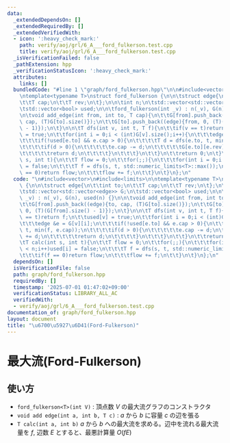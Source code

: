 ```yaml
---
data:
  _extendedDependsOn: []
  _extendedRequiredBy: []
  _extendedVerifiedWith:
  - icon: ':heavy_check_mark:'
    path: verify/aoj/grl/6_A___ford_fulkerson.test.cpp
    title: verify/aoj/grl/6_A___ford_fulkerson.test.cpp
  _isVerificationFailed: false
  _pathExtension: hpp
  _verificationStatusIcon: ':heavy_check_mark:'
  attributes:
    links: []
  bundledCode: "#line 1 \"graph/ford_fulkerson.hpp\"\n\n#include<vector>\n#include<limits>\n\
    \ntemplate<typename T>\nstruct ford_fulkerson {\n\n\tstruct edge{\n\t\tint to;\n\
    \t\tT cap;\n\t\tT rev;\n\t};\n\n\tint n;\n\tstd::vector<std::vector<edge>> G;\n\
    \tstd::vector<bool> used;\n\n\tford_fulkerson(int _v) : n(_v), G(n), used(n) {}\n\
    \n\tvoid add_edge(int from, int to, T cap){\n\t\tG[from].push_back((edge){to,\
    \ cap, (T)G[to].size()});\n\t\tG[to].push_back((edge){from, 0, (T)(G[from].size()\
    \ - 1)});\n\t}\n\n\tT dfs(int v, int t, T f){\n\t\tif(v == t)return f;\n\t\tused[v]\
    \ = true;\n\t\tfor(int i = 0;i < (int)G[v].size();i++){\n\t\t\tedge &e = G[v][i];\n\
    \t\t\tif(!used[e.to] && e.cap > 0){\n\t\t\t\tT d = dfs(e.to, t, min(f, e.cap));\n\
    \t\t\t\tif(d > 0){\n\t\t\t\t\te.cap -= d;\n\t\t\t\t\tG[e.to][e.rev].cap += d;\n\
    \t\t\t\t\treturn d;\n\t\t\t\t}\n\t\t\t}\n\t\t}\n\t\treturn 0;\n\t}\n\n\tT calc(int\
    \ s, int t){\n\t\tT flow = 0;\n\t\tfor(;;){\n\t\t\tfor(int i = 0;i < n;i++)used[i]\
    \ = false;\n\t\t\tT f = dfs(s, t, std::numeric_limits<T>::max());\n\t\t\tif(f\
    \ == 0)return flow;\n\t\t\tflow += f;\n\t\t}\n\t}\n};\n"
  code: "\n#include<vector>\n#include<limits>\n\ntemplate<typename T>\nstruct ford_fulkerson\
    \ {\n\n\tstruct edge{\n\t\tint to;\n\t\tT cap;\n\t\tT rev;\n\t};\n\n\tint n;\n\
    \tstd::vector<std::vector<edge>> G;\n\tstd::vector<bool> used;\n\n\tford_fulkerson(int\
    \ _v) : n(_v), G(n), used(n) {}\n\n\tvoid add_edge(int from, int to, T cap){\n\
    \t\tG[from].push_back((edge){to, cap, (T)G[to].size()});\n\t\tG[to].push_back((edge){from,\
    \ 0, (T)(G[from].size() - 1)});\n\t}\n\n\tT dfs(int v, int t, T f){\n\t\tif(v\
    \ == t)return f;\n\t\tused[v] = true;\n\t\tfor(int i = 0;i < (int)G[v].size();i++){\n\
    \t\t\tedge &e = G[v][i];\n\t\t\tif(!used[e.to] && e.cap > 0){\n\t\t\t\tT d = dfs(e.to,\
    \ t, min(f, e.cap));\n\t\t\t\tif(d > 0){\n\t\t\t\t\te.cap -= d;\n\t\t\t\t\tG[e.to][e.rev].cap\
    \ += d;\n\t\t\t\t\treturn d;\n\t\t\t\t}\n\t\t\t}\n\t\t}\n\t\treturn 0;\n\t}\n\n\
    \tT calc(int s, int t){\n\t\tT flow = 0;\n\t\tfor(;;){\n\t\t\tfor(int i = 0;i\
    \ < n;i++)used[i] = false;\n\t\t\tT f = dfs(s, t, std::numeric_limits<T>::max());\n\
    \t\t\tif(f == 0)return flow;\n\t\t\tflow += f;\n\t\t}\n\t}\n};\n"
  dependsOn: []
  isVerificationFile: false
  path: graph/ford_fulkerson.hpp
  requiredBy: []
  timestamp: '2025-07-01 01:47:02+09:00'
  verificationStatus: LIBRARY_ALL_AC
  verifiedWith:
  - verify/aoj/grl/6_A___ford_fulkerson.test.cpp
documentation_of: graph/ford_fulkerson.hpp
layout: document
title: "\u6700\u5927\u6D41(Ford-Fulkerson)"
---
```


# 最大流(Ford-Fulkerson)

## 使い方

- ``ford_fulkerson<T>(int V)`` : 頂点数 $V$ の最大流グラフのコンストラクタ
- ``void add edge(int a, int b, T c)`` : $a$ から $b$ に容量 $c$ の辺を張る
- ``T calc(int a, int b)`` $a$ から $b$ への最大流を求める。辺中を流れる最大流量を $f$, 辺数 $E$ とすると、最悪計算量 $O(fE)$
